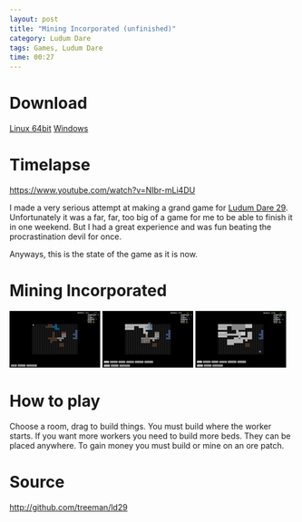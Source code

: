 ```yaml
---
layout: post
title: "Mining Incorporated (unfinished)"
category: Ludum Dare
tags: Games, Ludum Dare
time: 00:27
---
```


# Download

[Linux 64bit](https://s3-eu-west-1.amazonaws.com/jonashietala-files/mining_incorporated_ld29_linux64.tgz)
[Windows](https://s3-eu-west-1.amazonaws.com/jonashietala-files/mining_incorporated_ld29_win.zip)

# Timelapse


https://www.youtube.com/watch?v=NIbr-mLi4DU

I made a very serious attempt at making a grand game for [Ludum Dare 29][id]. Unfortunately it was a far, far, too big of a game for me to be able to finish it in one weekend. But I had a great experience and was fun beating the procrastination devil for once.

Anyways, this is the state of the game as it is now.

# Mining Incorporated

![](/images/ld29/screen1_thumb.png) 
![](/images/ld29/screen2_thumb.png) 
![](/images/ld29/screen3_thumb.png)

# How to play

Choose a room, drag to build things. You must build where the worker starts. If you want more workers you need to build more beds. They can be placed anywhere. To gain money you must build or mine on an ore patch.

# Source

<http://github.com/treeman/ld29>

[id]: http://www.ludumdare.com/
